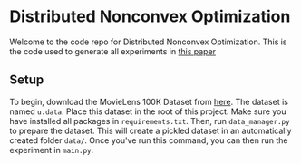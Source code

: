 # Distributed Nonconvex Optimization

Welcome to the code repo for Distributed Nonconvex Optimization.
This is the code used to generate all experiments in [this paper]()

## Setup

To begin, download the MovieLens 100K Dataset from [here](https://www.kaggle.com/prajitdatta/movielens-100k-dataset).
The dataset is named `u.data`. Place this dataset in the root of this project. 
Make sure you have installed all packages in `requirements.txt`.
Then, run `data_manager.py` to prepare the dataset. This will create a pickled dataset
in an automatically created folder `data/`. Once you've run this command, you can then run the
experiment in `main.py`.
